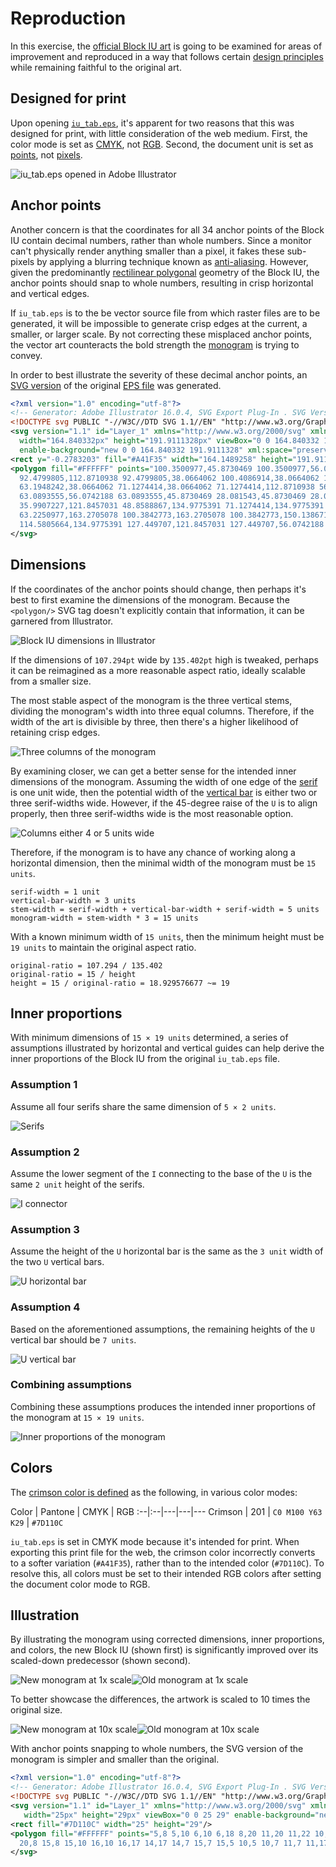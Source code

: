 # Reproduction

In this exercise, the [official Block IU art](../prior-art/README.md)
is going to be examined for areas of improvement and reproduced in a way that
follows certain [design principles](principles.md) while remaining faithful
to the original art.

## Designed for print

Upon opening [`iu_tab.eps`](../prior-art/iu_tab.eps), it's apparent for two reasons
that this was designed for print, with little consideration of the web medium.
First, the color mode is set as [CMYK](http://en.wikipedia.org/wiki/CMYK_color_model),
not [RGB](http://en.wikipedia.org/wiki/RGB_color_model). Second, the document
unit is set as [points](http://en.wikipedia.org/wiki/Point_(typography)), not
[pixels](http://en.wikipedia.org/wiki/Pixel).

![iu_tab.eps opened in Adobe Illustrator](images/illustrator-cmyk-pt.png)

## Anchor points

Another concern is that the coordinates for all 34 anchor points of the Block IU
contain decimal numbers, rather than whole numbers. Since a monitor can't
physically render anything smaller than a pixel, it fakes these sub-pixels by
applying a blurring technique known as
[anti-aliasing](http://en.wikipedia.org/wiki/Spatial_anti-aliasing).
However, given the predominantly
[rectilinear polygonal](http://en.wikipedia.org/wiki/Rectilinear_polygon)
geometry of the Block IU, the anchor points should snap to whole numbers,
resulting in crisp horizontal and vertical edges.

If `iu_tab.eps` is to the be vector source file from which raster files are to
be generated, it will be impossible to generate crisp edges at the current,
a smaller, or larger scale. By not correcting these misplaced anchor points,
the vector art counteracts the bold strength the
[monogram](http://en.wikipedia.org/wiki/Monogram) is trying to convey.

In order to best illustrate the severity of these decimal anchor points,
an [SVG version](../prior-art/iu_tab.svg) of the original
[EPS file](../prior-art/iu_tab.eps) was generated.

```xml
<?xml version="1.0" encoding="utf-8"?>
<!-- Generator: Adobe Illustrator 16.0.4, SVG Export Plug-In . SVG Version: 6.00 Build 0)  -->
<!DOCTYPE svg PUBLIC "-//W3C//DTD SVG 1.1//EN" "http://www.w3.org/Graphics/SVG/1.1/DTD/svg11.dtd">
<svg version="1.1" id="Layer_1" xmlns="http://www.w3.org/2000/svg" xmlns:xlink="http://www.w3.org/1999/xlink" x="0px" y="0px"
  width="164.840332px" height="191.9111328px" viewBox="0 0 164.840332 191.9111328"
  enable-background="new 0 0 164.840332 191.9111328" xml:space="preserve">
<rect y="-0.2783203" fill="#A41F35" width="164.1489258" height="191.9111328"/>
<polygon fill="#FFFFFF" points="100.3500977,45.8730469 100.3500977,56.0742188 107.4008789,56.0742188 107.4008789,112.8710938
  92.4799805,112.8710938 92.4799805,38.0664062 100.4086914,38.0664062 100.4086914,27.8686523 63.1948242,27.8686523
  63.1948242,38.0664062 71.1274414,38.0664062 71.1274414,112.8710938 56.0385742,112.8710938 56.0385742,56.0742188
  63.0893555,56.0742188 63.0893555,45.8730469 28.081543,45.8730469 28.081543,56.0742188 35.9907227,56.0742188
  35.9907227,121.8457031 48.8588867,134.9775391 71.1274414,134.9775391 71.1274414,150.1386719 63.2250977,150.1386719
  63.2250977,163.2705078 100.3842773,163.2705078 100.3842773,150.1386719 92.4799805,150.1386719 92.4799805,134.9775391
  114.5805664,134.9775391 127.449707,121.8457031 127.449707,56.0742188 135.3754883,56.0742188 135.3754883,45.8730469 "/>
</svg>
```

## Dimensions

If the coordinates of the anchor points should change, then perhaps it's best to
first examine the dimensions of the monogram. Because the `<polygon/>` SVG tag
doesn't explicitly contain that information, it can be garnered from Illustrator.

![Block IU dimensions in Illustrator](images/illustrator-dimensions.png)

If the dimensions of `107.294pt` wide by `135.402pt` high is tweaked, perhaps
it can be reimagined as a more reasonable aspect ratio, ideally scalable from a
smaller size.

The most stable aspect of the monogram is the three vertical stems,
dividing the monogram's width into three equal columns. Therefore, if the width
of the art is divisible by three, then there's a higher likelihood of retaining
crisp edges.

![Three columns of the monogram](images/guide-02.png)

By examining closer, we can get a better sense for the intended inner dimensions
of the monogram. Assuming the width of one edge of the
[serif](http://en.wikipedia.org/wiki/Serif) is one unit wide, then the potential
width of the [vertical bar](http://en.wikipedia.org/wiki/Typeface_anatomy) is
either two or three serif-widths wide. However, if the 45-degree raise of the
`U` is to align properly, then three serif-widths wide is the most reasonable
option.

![Columns either 4 or 5 units wide](images/guide-03.png)

Therefore, if the monogram is to have any chance of working along a horizontal
dimension, then the minimal width of the monogram must be `15 units`.

```
serif-width = 1 unit
vertical-bar-width = 3 units
stem-width = serif-width + vertical-bar-width + serif-width = 5 units
monogram-width = stem-width * 3 = 15 units
```

With a known minimum width of `15 units`, then the minimum height must be
`19 units` to maintain the original aspect ratio.

```
original-ratio = 107.294 / 135.402
original-ratio = 15 / height
height = 15 / original-ratio = 18.929576677 ~= 19
```

## Inner proportions

With minimum dimensions of `15 × 19 units` determined, a series of assumptions
illustrated by horizontal and vertical guides can help derive the inner
proportions of the Block IU from the original `iu_tab.eps` file.

### Assumption 1

Assume all four serifs share the same dimension of `5 × 2 units`.

![Serifs](images/guide-04.png)

### Assumption 2

Assume the lower segment of the `I` connecting to the base of the `U` is the
same `2 unit` height of the serifs.

![I connector](images/guide-05.png)

### Assumption 3

Assume the height of the `U` horizontal bar is the same as the `3 unit` width
of the two `U` vertical bars.

![U horizontal bar](images/guide-06.png)

### Assumption 4

Based on the aforementioned assumptions, the remaining heights of the `U`
vertical bar should be `7 units`.

![U vertical bar](images/guide-07.png)

### Combining assumptions

Combining these assumptions produces the intended inner proportions of the
monogram at `15 × 19 units`.

![Inner proportions of the monogram](images/guide-08.png)

## Colors

The [crimson color is defined](http://brand.iu.edu/apply/color.shtml) as the
following, in various color modes:

Color | Pantone | CMYK | RGB
:--|:--|---|---|---
Crimson | 201 | `C0 M100 Y63 K29` | `#7D110C`

`iu_tab.eps` is set in CMYK mode because it's intended for print. When exporting
this print file for the web, the crimson color incorrectly converts to a softer
variation (`#A41F35`), rather than to the intended color (`#7D110C`).
To resolve this, all colors must be set to their intended RGB colors after
setting the document color mode to RGB.

## Illustration

By illustrating the monogram using corrected dimensions, inner proportions, and
colors, the new Block IU (shown first) is significantly improved over its
scaled-down predecessor (shown second).

![New monogram at 1x scale](images/block-iu-25x29-new-1x.png)![Old monogram at 1x scale](images/block-iu-25x29-old-1x.png)

To better showcase the differences, the artwork is scaled to 10 times the
original size.

![New monogram at 10x scale](images/block-iu-25x29-new-10x.png)![Old monogram at 10x scale](images/block-iu-25x29-old-10x.png)

With anchor points snapping to whole numbers, the SVG version of the monogram
is simpler and smaller than the original.

```xml
<?xml version="1.0" encoding="utf-8"?>
<!-- Generator: Adobe Illustrator 16.0.4, SVG Export Plug-In . SVG Version: 6.00 Build 0)  -->
<!DOCTYPE svg PUBLIC "-//W3C//DTD SVG 1.1//EN" "http://www.w3.org/Graphics/SVG/1.1/DTD/svg11.dtd">
<svg version="1.1" id="Layer_1" xmlns="http://www.w3.org/2000/svg" xmlns:xlink="http://www.w3.org/1999/xlink" x="0px" y="0px"
   width="25px" height="29px" viewBox="0 0 25 29" enable-background="new 0 0 25 29" xml:space="preserve">
<rect fill="#7D110C" width="25" height="29"/>
<polygon fill="#FFFFFF" points="5,8 5,10 6,10 6,18 8,20 11,20 11,22 10,22 10,24 15,24 15,22 14,22 14,20 17,20 19,18 19,10 20,10
  20,8 15,8 15,10 16,10 16,17 14,17 14,7 15,7 15,5 10,5 10,7 11,7 11,17 9,17 9,10 10,10 10,8 "/>
</svg>
```
